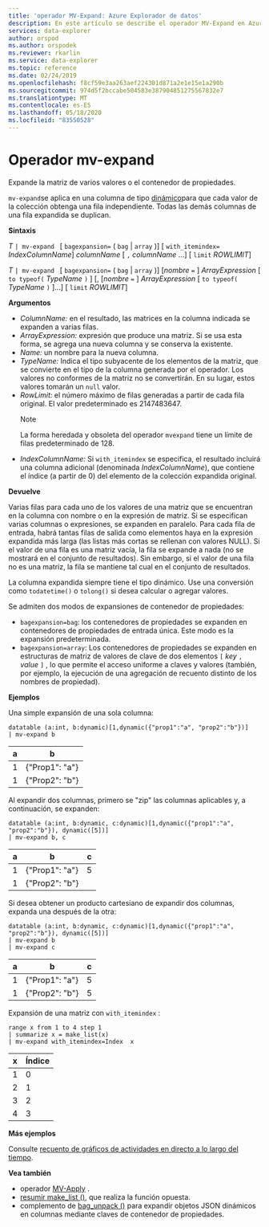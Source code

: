 ```yaml
---
title: 'operador MV-Expand: Azure Explorador de datos'
description: En este artículo se describe el operador MV-Expand en Azure Explorador de datos.
services: data-explorer
author: orspod
ms.author: orspodek
ms.reviewer: rkarlin
ms.service: data-explorer
ms.topic: reference
ms.date: 02/24/2019
ms.openlocfilehash: f8cf59e3aa263aef224301d871a2e1e15e1a290b
ms.sourcegitcommit: 974d5f2bccabe504583e387904851275567832e7
ms.translationtype: MT
ms.contentlocale: es-ES
ms.lasthandoff: 05/18/2020
ms.locfileid: "83550528"
---
```

# <a name="mv-expand-operator"></a>Operador mv-expand

Expande la matriz de varios valores o el contenedor de propiedades.

`mv-expand`se aplica en una columna de tipo [dinámico](./scalar-data-types/dynamic.md)para que cada valor de la colección obtenga una fila independiente. Todas las demás columnas de una fila expandida se duplican. 

**Sintaxis**

*T* `| mv-expand ` [ `bagexpansion=` ( `bag`  |  `array` )] [ `with_itemindex=` *IndexColumnName*] *columnName* [ `,` *columnName* ...] [ `limit` *ROWLIMIT*]

*T* `| mv-expand ` [ `bagexpansion=` ( `bag`  |  `array` )] [*nombre* `=` ] *ArrayExpression* [ `to typeof(` *TypeName* `)` ] [, [*nombre* `=` ] *ArrayExpression* [ `to typeof(` *TypeName* `)` ]...] [ `limit` *ROWLIMIT*]

**Argumentos**

* *ColumnName:* en el resultado, las matrices en la columna indicada se expanden a varias filas. 
* *ArrayExpression:* expresión que produce una matriz. Si se usa esta forma, se agrega una nueva columna y se conserva la existente.
* *Name:* un nombre para la nueva columna.
* *TypeName:* Indica el tipo subyacente de los elementos de la matriz, que se convierte en el tipo de la columna generada por el operador. Los valores no conformes de la matriz no se convertirán. En su lugar, estos valores tomarán un `null` valor.
* *RowLimit:* el número máximo de filas generadas a partir de cada fila original. El valor predeterminado es 2147483647. 
  > [!Note] 
  > La forma heredada y obsoleta del operador `mvexpand` tiene un límite de filas predeterminado de 128.
* *IndexColumnName:* Si `with_itemindex` se especifica, el resultado incluirá una columna adicional (denominada *IndexColumnName*), que contiene el índice (a partir de 0) del elemento de la colección expandida original. 

**Devuelve**

Varias filas para cada uno de los valores de una matriz que se encuentran en la columna con nombre o en la expresión de matriz.
Si se especifican varias columnas o expresiones, se expanden en paralelo. Para cada fila de entrada, habrá tantas filas de salida como elementos haya en la expresión expandida más larga (las listas más cortas se rellenan con valores NULL). Si el valor de una fila es una matriz vacía, la fila se expande a nada (no se mostrará en el conjunto de resultados). Sin embargo, si el valor de una fila no es una matriz, la fila se mantiene tal cual en el conjunto de resultados. 

La columna expandida siempre tiene el tipo dinámico. Use una conversión como `todatetime()` o `tolong()` si desea calcular o agregar valores.

Se admiten dos modos de expansiones de contenedor de propiedades:
* `bagexpansion=bag`: los contenedores de propiedades se expanden en contenedores de propiedades de entrada única. Este modo es la expansión predeterminada.
* `bagexpansion=array`: Los contenedores de propiedades se expanden en estructuras de matriz de valores de clave de dos elementos `[` *key* `,` *value* `]` , lo que permite el acceso uniforme a claves y valores (también, por ejemplo, la ejecución de una agregación de recuento distinto de los nombres de propiedad). 

**Ejemplos**

Una simple expansión de una sola columna:

<!-- csl: https://help.kusto.windows.net:443/Samples -->
 ```kusto
datatable (a:int, b:dynamic)[1,dynamic({"prop1":"a", "prop2":"b"})]
| mv-expand b 
```

|a|b|
|---|---|
|1|{"Prop1": "a"}|
|1|{"Prop2": "b"}|

Al expandir dos columnas, primero se "zip" las columnas aplicables y, a continuación, se expanden:

<!-- csl: https://help.kusto.windows.net:443/Samples -->
```kusto
datatable (a:int, b:dynamic, c:dynamic)[1,dynamic({"prop1":"a", "prop2":"b"}), dynamic([5])]
| mv-expand b, c 
```

|a|b|c|
|---|---|---|
|1|{"Prop1": "a"}|5|
|1|{"Prop2": "b"}||

Si desea obtener un producto cartesiano de expandir dos columnas, expanda una después de la otra:

<!-- csl: https://help.kusto.windows.net:443/Samples -->
```kusto
datatable (a:int, b:dynamic, c:dynamic)[1,dynamic({"prop1":"a", "prop2":"b"}), dynamic([5])]
| mv-expand b 
| mv-expand c
```

|a|b|c|
|---|---|---|
|1|{"Prop1": "a"}|5|
|1|{"Prop2": "b"}|5|


Expansión de una matriz con `with_itemindex` :

<!-- csl: https://help.kusto.windows.net:443/Samples -->
```kusto
range x from 1 to 4 step 1 
| summarize x = make_list(x) 
| mv-expand with_itemindex=Index  x 
```

|x|Índice|
|---|---|
|1|0|
|2|1|
|3|2|
|4|3|


**Más ejemplos**

Consulte [recuento de gráficos de actividades en directo a lo largo del tiempo](./samples.md#concurrent-activities).

**Vea también**

- operador [MV-Apply](./mv-applyoperator.md) .
- [resumir make_list ()](makelist-aggfunction.md), que realiza la función opuesta.
- complemento de [bag_unpack ()](bag-unpackplugin.md) para expandir objetos JSON dinámicos en columnas mediante claves de contenedor de propiedades.
